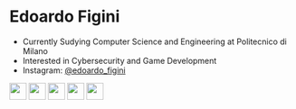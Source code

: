 # Edoardo Figini

- Currently Sudying Computer Science and Engineering at Politecnico di Milano
- Interested in Cybersecurity and Game Development
- Instagram: [@edoardo_figini](https://www.instagram.com/edoardo_figini)

<!---
![](https://img.shields.io/badge/Python-FFD43B?style=for-the-badge&logo=python&logoColor=blue)
![](https://img.shields.io/badge/c-%2300599C.svg?style=for-the-badge&logo=c&logoColor=white)
![](https://img.shields.io/badge/C%23-239120?style=for-the-badge&logo=c-sharp&logoColor=white)
![](https://img.shields.io/badge/LaTeX-47A141?style=for-the-badge&logo=LaTeX&logoColor=white)
-->

<img height=30 src="https://cdn.jsdelivr.net/gh/devicons/devicon/icons/python/python-original.svg"/> <img height=30 src="https://cdn.jsdelivr.net/gh/devicons/devicon/icons/c/c-original.svg"/> <img height=30 src="https://cdn.jsdelivr.net/gh/devicons/devicon/icons/csharp/csharp-original.svg"/> <img height=30 src="https://cdn.jsdelivr.net/gh/devicons/devicon/icons/linux/linux-original.svg"/> <img height=30 src="https://cdn.jsdelivr.net/gh/devicons/devicon/icons/unity/unity-original.svg"/>


